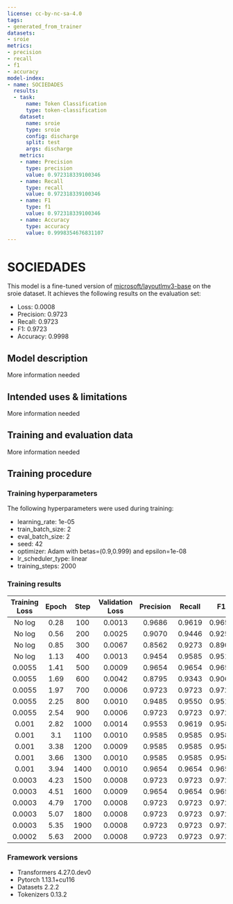 ```yaml
---
license: cc-by-nc-sa-4.0
tags:
- generated_from_trainer
datasets:
- sroie
metrics:
- precision
- recall
- f1
- accuracy
model-index:
- name: SOCIEDADES
  results:
  - task:
      name: Token Classification
      type: token-classification
    dataset:
      name: sroie
      type: sroie
      config: discharge
      split: test
      args: discharge
    metrics:
    - name: Precision
      type: precision
      value: 0.972318339100346
    - name: Recall
      type: recall
      value: 0.972318339100346
    - name: F1
      type: f1
      value: 0.972318339100346
    - name: Accuracy
      type: accuracy
      value: 0.9998354676831107
---
```


<!-- This model card has been generated automatically according to the information the Trainer had access to. You
should probably proofread and complete it, then remove this comment. -->

# SOCIEDADES

This model is a fine-tuned version of [microsoft/layoutlmv3-base](https://huggingface.co/microsoft/layoutlmv3-base) on the sroie dataset.
It achieves the following results on the evaluation set:
- Loss: 0.0008
- Precision: 0.9723
- Recall: 0.9723
- F1: 0.9723
- Accuracy: 0.9998

## Model description

More information needed

## Intended uses & limitations

More information needed

## Training and evaluation data

More information needed

## Training procedure

### Training hyperparameters

The following hyperparameters were used during training:
- learning_rate: 1e-05
- train_batch_size: 2
- eval_batch_size: 2
- seed: 42
- optimizer: Adam with betas=(0.9,0.999) and epsilon=1e-08
- lr_scheduler_type: linear
- training_steps: 2000

### Training results

| Training Loss | Epoch | Step | Validation Loss | Precision | Recall | F1     | Accuracy |
|:-------------:|:-----:|:----:|:---------------:|:---------:|:------:|:------:|:--------:|
| No log        | 0.28  | 100  | 0.0013          | 0.9686    | 0.9619 | 0.9653 | 0.9998   |
| No log        | 0.56  | 200  | 0.0025          | 0.9070    | 0.9446 | 0.9254 | 0.9994   |
| No log        | 0.85  | 300  | 0.0067          | 0.8562    | 0.9273 | 0.8904 | 0.9985   |
| No log        | 1.13  | 400  | 0.0013          | 0.9454    | 0.9585 | 0.9519 | 0.9997   |
| 0.0055        | 1.41  | 500  | 0.0009          | 0.9654    | 0.9654 | 0.9654 | 0.9998   |
| 0.0055        | 1.69  | 600  | 0.0042          | 0.8795    | 0.9343 | 0.9060 | 0.9987   |
| 0.0055        | 1.97  | 700  | 0.0006          | 0.9723    | 0.9723 | 0.9723 | 0.9998   |
| 0.0055        | 2.25  | 800  | 0.0010          | 0.9485    | 0.9550 | 0.9517 | 0.9998   |
| 0.0055        | 2.54  | 900  | 0.0006          | 0.9723    | 0.9723 | 0.9723 | 0.9998   |
| 0.001         | 2.82  | 1000 | 0.0014          | 0.9553    | 0.9619 | 0.9586 | 0.9997   |
| 0.001         | 3.1   | 1100 | 0.0010          | 0.9585    | 0.9585 | 0.9585 | 0.9998   |
| 0.001         | 3.38  | 1200 | 0.0009          | 0.9585    | 0.9585 | 0.9585 | 0.9998   |
| 0.001         | 3.66  | 1300 | 0.0010          | 0.9585    | 0.9585 | 0.9585 | 0.9998   |
| 0.001         | 3.94  | 1400 | 0.0010          | 0.9654    | 0.9654 | 0.9654 | 0.9998   |
| 0.0003        | 4.23  | 1500 | 0.0008          | 0.9723    | 0.9723 | 0.9723 | 0.9998   |
| 0.0003        | 4.51  | 1600 | 0.0009          | 0.9654    | 0.9654 | 0.9654 | 0.9998   |
| 0.0003        | 4.79  | 1700 | 0.0008          | 0.9723    | 0.9723 | 0.9723 | 0.9998   |
| 0.0003        | 5.07  | 1800 | 0.0008          | 0.9723    | 0.9723 | 0.9723 | 0.9998   |
| 0.0003        | 5.35  | 1900 | 0.0008          | 0.9723    | 0.9723 | 0.9723 | 0.9998   |
| 0.0002        | 5.63  | 2000 | 0.0008          | 0.9723    | 0.9723 | 0.9723 | 0.9998   |


### Framework versions

- Transformers 4.27.0.dev0
- Pytorch 1.13.1+cu116
- Datasets 2.2.2
- Tokenizers 0.13.2
